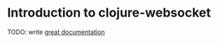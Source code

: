 # Introduction to clojure-websocket

TODO: write [great documentation](http://jacobian.org/writing/what-to-write/)
